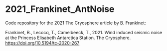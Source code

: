 # 2021_Frankinet_AntNoise
Code repository for the 2021 The Cryosphere article by B. Frankinet:

Frankinet, B., Lecocq, T., Camelbeeck, T., 2021. Wind induced seismic noise at the Princess Elisabeth Antarctica Station. The Cryosphere. https://doi.org/10.5194/tc-2020-267
